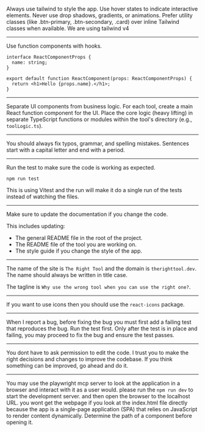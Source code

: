 Always use tailwind to style the app.
Use hover states to indicate interactive elements.
Never use drop shadows, gradients, or animations.
Prefer utility classes (like .btn-primary, .btn-secondary, .card) over inline Tailwind classes when available.
We are using tailwind v4

---

Use function components with hooks.

```tsx
interface ReactComponentProps {
  name: string;
}

export default function ReactComponent(props: ReactComponentProps) {
  return <h1>Hello {props.name}.</h1>;
}
```

---

Separate UI components from business logic.
For each tool, create a main React function component for the UI.
Place the core logic (heavy lifting) in separate TypeScript functions or modules within the tool's directory (e.g., `toolLogic.ts`).

---

You should always fix typos, grammar, and spelling mistakes.
Sentences start with a capital letter and end with a period.

---

Run the test to make sure the code is working as expected.

```npm
npm run test
```

This is using Vitest and the run will make it do a single run of the tests instead of watching the files.

---

Make sure to update the documentation if you change the code.

This includes updating:

- The general README file in the root of the project.
- The README file of the tool you are working on.
- The style guide if you change the style of the app.

---

The name of the site is `The Right Tool` and the domain is `therighttool.dev`.
The name should always be written in title case.

The tagline is `Why use the wrong tool when you can use the right one?`.

---

If you want to use icons then you should use the `react-icons` package.

---

When I report a bug, before fixing the bug you must first add a failing test that reproduces the bug. Run the test first. Only after the test is in place and failing, you may proceed to fix the bug and ensure the test passes.

---

You dont have to ask permission to edit the code. I trust you to make the right decisions and changes to improve the codebase.
If you think something can be improved, go ahead and do it.

---

You may use the playwright mcp server to look at the application in a browser and interact with it as a user would.
please run the `npm run dev` to start the development server. and then open the browser to the localhost URL.
you wont get the webpage if you look at the index.html file directly because the app is a single-page application (SPA) that relies on JavaScript to render content dynamically.
Determine the path of a component before opening it.
